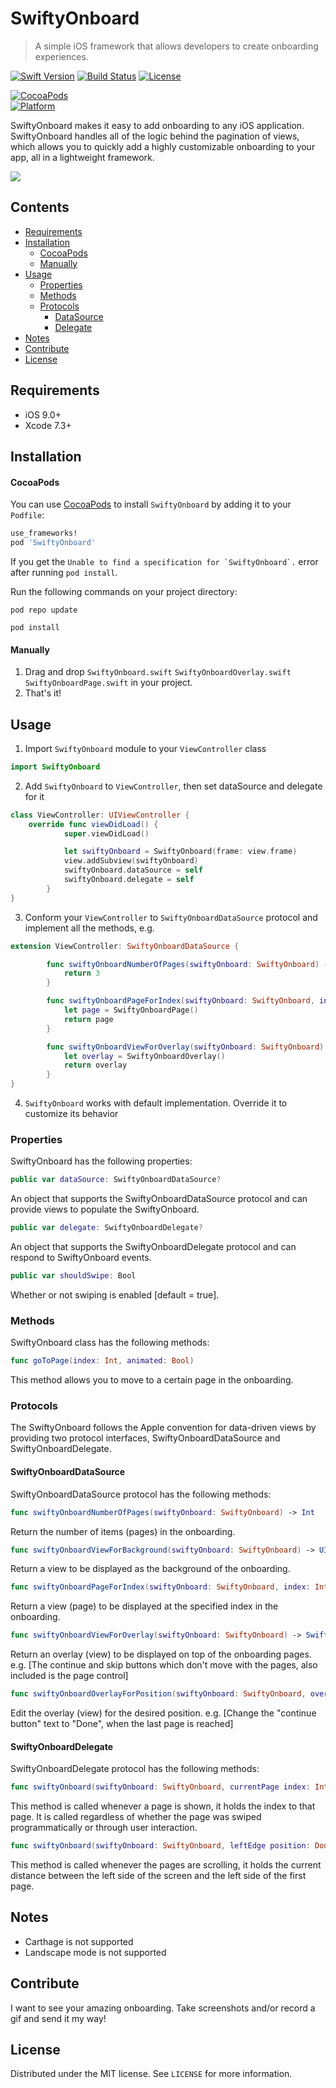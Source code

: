 # SwiftyOnboard
> A simple iOS framework that allows developers to create onboarding experiences.

[![Swift Version][swift-image]][swift-url]
[![Build Status][travis-image]][travis-url]
[![License][license-image]][license-url]
<!-- [![Carthage compatible](https://img.shields.io/badge/Carthage-incompatible-4BC51D.svg?style=flat)](https://github.com/Carthage/Carthage) -->
[![CocoaPods](https://img.shields.io/cocoapods/v/SwiftyOnboard.svg)](https://cocoapods.org/pods/SwiftyOnboard)  
[![Platform](https://img.shields.io/cocoapods/p/LFAlertController.svg?style=flat)](http://cocoapods.org/pods/LFAlertController)

SwiftyOnboard makes it easy to add onboarding to any iOS application. SwiftyOnboard handles all of the logic behind the pagination of views, which allows you to quickly add a highly customizable onboarding to your app, all in a lightweight framework.

![](screenshots/confess.gif)

## Contents

* [Requirements](#requirements)
* [Installation](#installation)
    * [CocoaPods](#cocoapods)
    * [Manually](#manually)
* [Usage](#usage)
    * [Properties](#properties)
    * [Methods](#methods)
    * [Protocols](#protocols)
        * [DataSource](#swiftyonboarddatasource)
        * [Delegate](#swiftyonboarddelegate)
* [Notes](#notes)
* [Contribute](#contribute)
* [License](#license)

## Requirements

- iOS 9.0+
- Xcode 7.3+

## Installation

#### CocoaPods
You can use [CocoaPods](http://cocoapods.org/) to install `SwiftyOnboard` by adding it to your `Podfile`:

```ruby
use_frameworks!
pod 'SwiftyOnboard'
```
If you get the ``Unable to find a specification for `SwiftyOnboard`.``  error after running `pod install`.

Run the following commands on your project directory:
```
pod repo update
```
```
pod install
```
#### Manually
1. Drag and drop ```SwiftyOnboard.swift``` ```SwiftyOnboardOverlay.swift``` ```SwiftyOnboardPage.swift``` in your project.  
2. That's it!

## Usage
1. Import `SwiftyOnboard` module to your `ViewController` class
```swift
import SwiftyOnboard
```
2. Add `SwiftyOnboard` to `ViewController`, then set dataSource and delegate for it
```swift
class ViewController: UIViewController {
    override func viewDidLoad() {
            super.viewDidLoad()

            let swiftyOnboard = SwiftyOnboard(frame: view.frame)
            view.addSubview(swiftyOnboard)
            swiftyOnboard.dataSource = self
            swiftyOnboard.delegate = self
        }
}
```
3. Conform your `ViewController` to `SwiftyOnboardDataSource` protocol and implement all the methods, e.g.
```swift
extension ViewController: SwiftyOnboardDataSource {

        func swiftyOnboardNumberOfPages(swiftyOnboard: SwiftyOnboard) -> Int {
            return 3
        }

        func swiftyOnboardPageForIndex(swiftyOnboard: SwiftyOnboard, index: Int) -> SwiftyOnboardPage? {
            let page = SwiftyOnboardPage()
            return page
        }

        func swiftyOnboardViewForOverlay(swiftyOnboard: SwiftyOnboard) -> SwiftyOnboardOverlay? {
            let overlay = SwiftyOnboardOverlay()
            return overlay
        }
}
```
4. `SwiftyOnboard` works with default implementation. Override it to customize its behavior

<!-- [Example project with CocoaPods](https://github.com/juanpablofernandez). -->

### Properties

SwiftyOnboard has the following properties:
```swift
public var dataSource: SwiftyOnboardDataSource?
```
An object that supports the SwiftyOnboardDataSource protocol and can provide views to populate the SwiftyOnboard.
```swift
public var delegate: SwiftyOnboardDelegate?
```
An object that supports the SwiftyOnboardDelegate protocol and can respond to SwiftyOnboard events.
```swift
public var shouldSwipe: Bool
```
Whether or not swiping is enabled [default = true].

### Methods

SwiftyOnboard class has the following methods:
```swift
func goToPage(index: Int, animated: Bool)
```
This method allows you to move to a certain page in the onboarding.

### Protocols

The SwiftyOnboard follows the Apple convention for data-driven views by providing two protocol interfaces, SwiftyOnboardDataSource and SwiftyOnboardDelegate.
#### SwiftyOnboardDataSource
SwiftyOnboardDataSource protocol has the following methods:
```swift
func swiftyOnboardNumberOfPages(swiftyOnboard: SwiftyOnboard) -> Int
```
Return the number of items (pages) in the onboarding.
```swift
func swiftyOnboardViewForBackground(swiftyOnboard: SwiftyOnboard) -> UIView?
```
Return a view to be displayed as the background of the onboarding.
```swift
func swiftyOnboardPageForIndex(swiftyOnboard: SwiftyOnboard, index: Int) -> SwiftyOnboardPage?
```
Return a view (page) to be displayed at the specified index in the onboarding.
```swift
func swiftyOnboardViewForOverlay(swiftyOnboard: SwiftyOnboard) -> SwiftyOnboardOverlay?
```
Return an overlay (view) to be displayed on top of the onboarding pages. e.g. [The continue and skip buttons which don't move with the pages, also included is the page control]
```swift
func swiftyOnboardOverlayForPosition(swiftyOnboard: SwiftyOnboard, overlay: SwiftyOnboardOverlay, for position: Double)
```
Edit the overlay (view) for the desired position. e.g. [Change the "continue button" text to "Done", when the last page is reached]

#### SwiftyOnboardDelegate
SwiftyOnboardDelegate protocol has the following methods:
```swift
func swiftyOnboard(swiftyOnboard: SwiftyOnboard, currentPage index: Int)
```
This method is called whenever a page is shown, it holds the index to that page. It is called regardless of whether the page was swiped programmatically or through user interaction.
```swift
func swiftyOnboard(swiftyOnboard: SwiftyOnboard, leftEdge position: Double)
```
This method is called whenever the pages are scrolling, it holds the current distance between the left side of the screen and the left side of the first page.

## Notes
* Carthage is not supported
* Landscape mode is not supported

## Contribute
I want to see your amazing onboarding. Take screenshots and/or record a gif and send it my way!

## License

Distributed under the MIT license. See ``LICENSE`` for more information.

[swift-image]:https://img.shields.io/badge/swift-3.0-orange.svg
[swift-url]: https://swift.org/
[license-image]: https://img.shields.io/badge/License-MIT-blue.svg
[license-url]: LICENSE
[travis-image]: https://img.shields.io/travis/dbader/node-datadog-metrics/master.svg?style=flat-square
[travis-url]: https://travis-ci.org/dbader/node-datadog-metrics
[codebeat-image]: https://codebeat.co/badges/c19b47ea-2f9d-45df-8458-b2d952fe9dad
[codebeat-url]: https://codebeat.co/projects/github-com-vsouza-awesomeios-com
